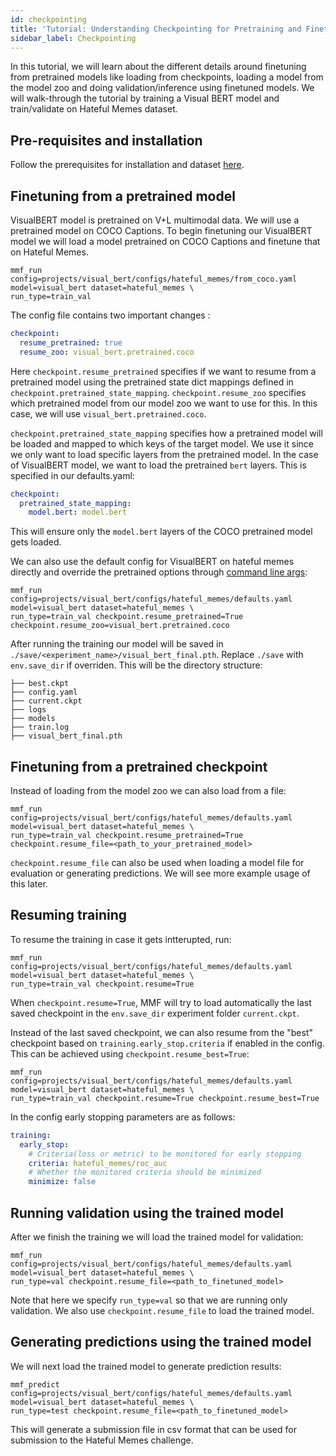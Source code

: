 ```yaml
---
id: checkpointing
title: 'Tutorial: Understanding Checkpointing for Pretraining and Finetuning'
sidebar_label: Checkpointing
---
```


In this tutorial, we will learn about the different details around finetuning from pretrained models like loading from checkpoints, loading a model from the model zoo and doing validation/inference using finetuned models. We will walk-through the tutorial by training a Visual BERT model and train/validate on Hateful Memes dataset.

## Pre-requisites and installation

Follow the prerequisites for installation and dataset [here](https://github.com/facebookresearch/mmf/tree/master/projects/hateful_memes#prerequisites).

## Finetuning from a pretrained model

VisualBERT model is pretrained on V+L multimodal data. We will use a pretrained model on COCO Captions. To begin finetuning our VisualBERT model we will load a model pretrained on COCO Captions and finetune that on Hateful Memes.

```
mmf_run config=projects/visual_bert/configs/hateful_memes/from_coco.yaml model=visual_bert dataset=hateful_memes \
run_type=train_val
```

The config file contains two important changes :

```yaml
checkpoint:
  resume_pretrained: true
  resume_zoo: visual_bert.pretrained.coco
```

Here `checkpoint.resume_pretrained` specifies if we want to resume from a pretrained model using the pretrained state dict mappings defined in `checkpoint.pretrained_state_mapping`. `checkpoint.resume_zoo` specifies which pretrained model from our model zoo we want to use for this. In this case, we will use `visual_bert.pretrained.coco`.

`checkpoint.pretrained_state_mapping` specifies how a pretrained model will be loaded and mapped to which keys of the target model. We use it since we only want to load specific layers from the pretrained model. In the case of VisualBERT model, we want to load the pretrained `bert` layers. This is specified in our defaults.yaml:

```yaml
checkpoint:
  pretrained_state_mapping:
    model.bert: model.bert
```

This will ensure only the `model.bert` layers of the COCO pretrained model gets loaded.

We can also use the default config for VisualBERT on hateful memes directly and override the pretrained options through [command line args](https://mmf.readthedocs.io/en/latest/notes/configuration.html#command-line-dot-list-override):

```
mmf_run config=projects/visual_bert/configs/hateful_memes/defaults.yaml model=visual_bert dataset=hateful_memes \
run_type=train_val checkpoint.resume_pretrained=True checkpoint.resume_zoo=visual_bert.pretrained.coco
```

After running the training our model will be saved in `./save/<experiment_name>/visual_bert_final.pth`. Replace `./save` with `env.save_dir` if overriden. This will be the directory structure:

```
├── best.ckpt
├── config.yaml
├── current.ckpt
├── logs
├── models
├── train.log
├── visual_bert_final.pth
```

## Finetuning from a pretrained checkpoint

Instead of loading from the model zoo we can also load from a file:

```
mmf_run config=projects/visual_bert/configs/hateful_memes/defaults.yaml model=visual_bert dataset=hateful_memes \
run_type=train_val checkpoint.resume_pretrained=True checkpoint.resume_file=<path_to_your_pretrained_model>
```

`checkpoint.resume_file` can also be used when loading a model file for evaluation or generating predictions. We will see more example usage of this later.

## Resuming training

To resume the training in case it gets intterupted, run:

```
mmf_run config=projects/visual_bert/configs/hateful_memes/defaults.yaml model=visual_bert dataset=hateful_memes \
run_type=train_val checkpoint.resume=True
```

When `checkpoint.resume=True`, MMF will try to load automatically the last saved checkpoint in the `env.save_dir` experiment folder `current.ckpt`.

Instead of the last saved checkpoint, we can also resume from the "best" checkpoint based on `training.early_stop.criteria` if enabled in the config. This can be achieved using `checkpoint.resume_best=True`:

```
mmf_run config=projects/visual_bert/configs/hateful_memes/defaults.yaml model=visual_bert dataset=hateful_memes \
run_type=train_val checkpoint.resume=True checkpoint.resume_best=True
```

In the config early stopping parameters are as follows:

```yaml
training:
  early_stop:
    # Criteria(loss or metric) to be monitored for early stopping
    criteria: hateful_memes/roc_auc
    # Whether the monitored criteria should be minimized
    minimize: false
```

## Running validation using the trained model

After we finish the training we will load the trained model for validation:

```
mmf_run config=projects/visual_bert/configs/hateful_memes/defaults.yaml model=visual_bert dataset=hateful_memes \
run_type=val checkpoint.resume_file=<path_to_finetuned_model>
```

Note that here we specify `run_type=val` so that we are running only validation. We also use `checkpoint.resume_file` to load the trained model.

## Generating predictions using the trained model

We will next load the trained model to generate prediction results:

```
mmf_predict config=projects/visual_bert/configs/hateful_memes/defaults.yaml model=visual_bert dataset=hateful_memes \
run_type=test checkpoint.resume_file=<path_to_finetuned_model>
```

This will generate a submission file in csv format that can be used for submission to the Hateful Memes challenge.
